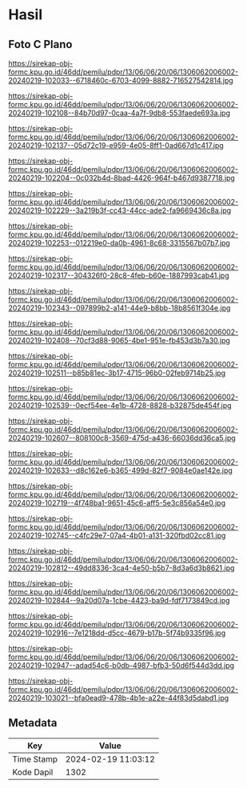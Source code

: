 # Hasil

## Foto C Plano

https://sirekap-obj-formc.kpu.go.id/46dd/pemilu/pdpr/13/06/06/20/06/1306062006002-20240219-102033--6718460c-6703-4099-8882-716527542814.jpg

https://sirekap-obj-formc.kpu.go.id/46dd/pemilu/pdpr/13/06/06/20/06/1306062006002-20240219-102108--84b70d97-0caa-4a7f-9db8-553faede693a.jpg

https://sirekap-obj-formc.kpu.go.id/46dd/pemilu/pdpr/13/06/06/20/06/1306062006002-20240219-102137--05d72c19-e959-4e05-8ff1-0ad667d1c417.jpg

https://sirekap-obj-formc.kpu.go.id/46dd/pemilu/pdpr/13/06/06/20/06/1306062006002-20240219-102204--0c032b4d-8bad-4426-964f-b467d9387718.jpg

https://sirekap-obj-formc.kpu.go.id/46dd/pemilu/pdpr/13/06/06/20/06/1306062006002-20240219-102229--3a219b3f-cc43-44cc-ade2-fa9669436c8a.jpg

https://sirekap-obj-formc.kpu.go.id/46dd/pemilu/pdpr/13/06/06/20/06/1306062006002-20240219-102253--012219e0-da0b-4961-8c68-3315567b07b7.jpg

https://sirekap-obj-formc.kpu.go.id/46dd/pemilu/pdpr/13/06/06/20/06/1306062006002-20240219-102317--304326f0-28c8-4feb-b60e-1887993cab41.jpg

https://sirekap-obj-formc.kpu.go.id/46dd/pemilu/pdpr/13/06/06/20/06/1306062006002-20240219-102343--097899b2-a141-44e9-b8bb-18b8561f304e.jpg

https://sirekap-obj-formc.kpu.go.id/46dd/pemilu/pdpr/13/06/06/20/06/1306062006002-20240219-102408--70cf3d88-9065-4be1-951e-fb453d3b7a30.jpg

https://sirekap-obj-formc.kpu.go.id/46dd/pemilu/pdpr/13/06/06/20/06/1306062006002-20240219-102511--b85b81ec-3b17-4715-96b0-02feb9714b25.jpg

https://sirekap-obj-formc.kpu.go.id/46dd/pemilu/pdpr/13/06/06/20/06/1306062006002-20240219-102539--0ecf54ee-4e1b-4728-8828-b32875de454f.jpg

https://sirekap-obj-formc.kpu.go.id/46dd/pemilu/pdpr/13/06/06/20/06/1306062006002-20240219-102607--808100c8-3569-475d-a436-66036dd36ca5.jpg

https://sirekap-obj-formc.kpu.go.id/46dd/pemilu/pdpr/13/06/06/20/06/1306062006002-20240219-102633--d8c162e6-b365-499d-82f7-9084e0ae142e.jpg

https://sirekap-obj-formc.kpu.go.id/46dd/pemilu/pdpr/13/06/06/20/06/1306062006002-20240219-102719--4f748ba1-9651-45c6-aff5-5e3c856a54e0.jpg

https://sirekap-obj-formc.kpu.go.id/46dd/pemilu/pdpr/13/06/06/20/06/1306062006002-20240219-102745--c4fc29e7-07a4-4b01-a131-320fbd02cc81.jpg

https://sirekap-obj-formc.kpu.go.id/46dd/pemilu/pdpr/13/06/06/20/06/1306062006002-20240219-102812--49dd8336-3ca4-4e50-b5b7-8d3a6d3b8621.jpg

https://sirekap-obj-formc.kpu.go.id/46dd/pemilu/pdpr/13/06/06/20/06/1306062006002-20240219-102844--9a20d07a-1cbe-4423-ba9d-fdf7173849cd.jpg

https://sirekap-obj-formc.kpu.go.id/46dd/pemilu/pdpr/13/06/06/20/06/1306062006002-20240219-102916--7e1218dd-d5cc-4679-b17b-5f74b9335f96.jpg

https://sirekap-obj-formc.kpu.go.id/46dd/pemilu/pdpr/13/06/06/20/06/1306062006002-20240219-102947--adad54c6-b0db-4987-bfb3-50d6f544d3dd.jpg

https://sirekap-obj-formc.kpu.go.id/46dd/pemilu/pdpr/13/06/06/20/06/1306062006002-20240219-103021--bfa0ead9-478b-4b1e-a22e-44f83d5dabd1.jpg


## Metadata

| Key        | Value               |
| ---------- | ------------------- |
| Time Stamp | 2024-02-19 11:03:12 |
| Kode Dapil | 1302                |



